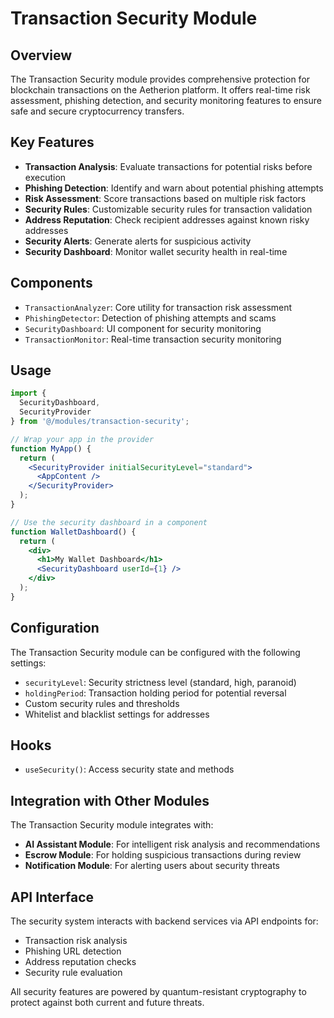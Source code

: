 # Transaction Security Module

## Overview

The Transaction Security module provides comprehensive protection for blockchain transactions on the Aetherion platform. It offers real-time risk assessment, phishing detection, and security monitoring features to ensure safe and secure cryptocurrency transfers.

## Key Features

- **Transaction Analysis**: Evaluate transactions for potential risks before execution
- **Phishing Detection**: Identify and warn about potential phishing attempts
- **Risk Assessment**: Score transactions based on multiple risk factors
- **Security Rules**: Customizable security rules for transaction validation
- **Address Reputation**: Check recipient addresses against known risky addresses
- **Security Alerts**: Generate alerts for suspicious activity
- **Security Dashboard**: Monitor wallet security health in real-time

## Components

- `TransactionAnalyzer`: Core utility for transaction risk assessment
- `PhishingDetector`: Detection of phishing attempts and scams
- `SecurityDashboard`: UI component for security monitoring
- `TransactionMonitor`: Real-time transaction security monitoring

## Usage

```jsx
import { 
  SecurityDashboard, 
  SecurityProvider 
} from '@/modules/transaction-security';

// Wrap your app in the provider
function MyApp() {
  return (
    <SecurityProvider initialSecurityLevel="standard">
      <AppContent />
    </SecurityProvider>
  );
}

// Use the security dashboard in a component
function WalletDashboard() {
  return (
    <div>
      <h1>My Wallet Dashboard</h1>
      <SecurityDashboard userId={1} />
    </div>
  );
}
```

## Configuration

The Transaction Security module can be configured with the following settings:

- `securityLevel`: Security strictness level (standard, high, paranoid)
- `holdingPeriod`: Transaction holding period for potential reversal
- Custom security rules and thresholds
- Whitelist and blacklist settings for addresses

## Hooks

- `useSecurity()`: Access security state and methods

## Integration with Other Modules

The Transaction Security module integrates with:

- **AI Assistant Module**: For intelligent risk analysis and recommendations
- **Escrow Module**: For holding suspicious transactions during review
- **Notification Module**: For alerting users about security threats

## API Interface

The security system interacts with backend services via API endpoints for:

- Transaction risk analysis
- Phishing URL detection
- Address reputation checks
- Security rule evaluation

All security features are powered by quantum-resistant cryptography to protect against both current and future threats.